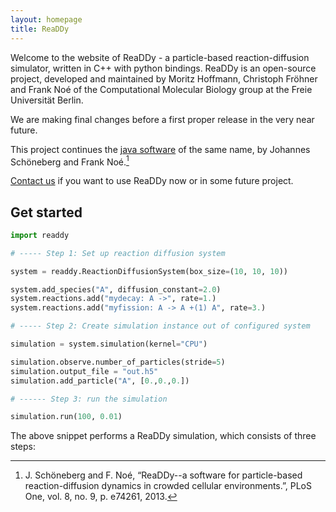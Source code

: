 ```yaml
---
layout: homepage
title: ReaDDy
---
```


Welcome to the website of ReaDDy - a particle-based reaction-diffusion simulator, written in C++ with python bindings. 
ReaDDy is an open-source project, developed and maintained by Moritz Hoffmann, Christoph Fröhner and Frank Noé 
of the Computational Molecular Biology group at the Freie Universität Berlin.

We are making final changes before a first proper release in the very near future. 

This project continues the [java software](https://github.com/readdy/readdy_java) of the same name, by Johannes Schöneberg and Frank Noé.[^1]

[Contact us](mailto:readdyadmin@lists.fu-berlin.de) if you want to use ReaDDy now or in some future project.

[^1]: J. Schöneberg and F. Noé, “ReaDDy--a software for particle-based reaction-diffusion dynamics in crowded cellular environments.”, PLoS One, vol. 8, no. 9, p. e74261, 2013.

## Get started

```python
import readdy

# ----- Step 1: Set up reaction diffusion system

system = readdy.ReactionDiffusionSystem(box_size=(10, 10, 10))

system.add_species("A", diffusion_constant=2.0)
system.reactions.add("mydecay: A ->", rate=1.)
system.reactions.add("myfission: A -> A +(1) A", rate=3.)

# ----- Step 2: Create simulation instance out of configured system

simulation = system.simulation(kernel="CPU")

simulation.observe.number_of_particles(stride=5)
simulation.output_file = "out.h5"
simulation.add_particle("A", [0.,0.,0.])

# ------ Step 3: run the simulation

simulation.run(100, 0.01)
```

The above snippet performs a ReaDDy simulation, which consists of three steps: